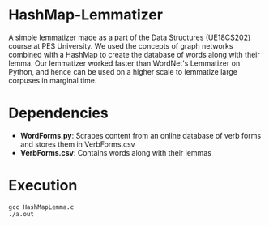 # HashMap-Lemmatizer
A simple lemmatizer made as a part of the Data Structures (UE18CS202) course at PES University. We used the concepts of graph networks combined with a HashMap to create the database of words along with their lemma. Our lemmatizer worked faster than WordNet's Lemmatizer on Python, and hence can be used on a higher scale to lemmatize large corpuses in marginal time.

# Dependencies
* __WordForms.py__: Scrapes content from an online database of verb forms and stores them in VerbForms.csv
* __VerbForms.csv__: Contains words along with their lemmas

# Execution
```
gcc HashMapLemma.c
./a.out
```
